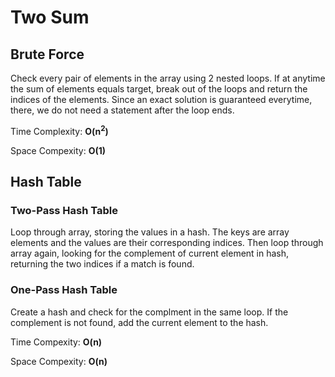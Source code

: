 # Two Sum

## Brute Force

Check every pair of elements in the array 
using 2 nested loops. If at anytime the sum of elements equals target, break out of the loops and return the indices of the elements. Since an exact solution is guaranteed everytime, there, we do not need a statement after the loop ends.

Time Complexity: **O(n<sup>2</sup>)**

Space Compexity: **O(1)**

## Hash Table

### Two-Pass Hash Table

Loop through array, storing the values in a hash. The keys are array elements and the values are their corresponding indices. Then loop through array again, looking for the complement of current element in hash, returning the two indices if a match is found.

### One-Pass Hash Table

Create a hash and check for the complment in the same loop. If the complement is not found, add the current element to the hash.

Time Compexity: **O(n)**

Space Compexity: **O(n)**
